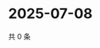 # 2025-07-08

共 0 条

<!-- BEGIN ZHIHUQUESTIONS -->
<!-- 最后更新时间 Tue Jul 08 2025 14:17:55 GMT+0800 (China Standard Time) -->

<!-- END ZHIHUQUESTIONS -->
